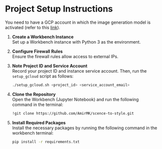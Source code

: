 
# Project Setup Instructions

You need to have a GCP account in which the image generation model is activated (refer to this [link](https://cloud.google.com/vertex-ai/generative-ai/docs/image/overview)).

1. **Create a Workbench Instance**  
   Set up a Workbench instance with Python 3 as the environment.

2. **Configure Firewall Rules**  
   Ensure the firewall rules allow access to external IPs.

3. **Note Project ID and Service Account**  
   Record your project ID and instance service account. Then, run the `setup_gcloud` script as follows:
   ```bash
   ./setup_gcloud.sh <project_id> <service_account_email>
   ```

4. **Clone the Repository**  
   Open the Workbench (Jupyter Notebook) and run the following command in the terminal:
   ```bash
   !git clone https://github.com/AmirMK/scence-to-style.git
   ```

5. **Install Required Packages**  
   Install the necessary packages by running the following command in the workbench terminal:
   ```bash
   pip install -r requirements.txt
   ```
